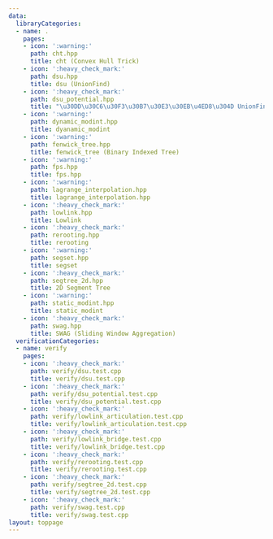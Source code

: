 ```yaml
---
data:
  libraryCategories:
  - name: .
    pages:
    - icon: ':warning:'
      path: cht.hpp
      title: cht (Convex Hull Trick)
    - icon: ':heavy_check_mark:'
      path: dsu.hpp
      title: dsu (UnionFind)
    - icon: ':heavy_check_mark:'
      path: dsu_potential.hpp
      title: "\u30DD\u30C6\u30F3\u30B7\u30E3\u30EB\u4ED8\u304D UnionFind"
    - icon: ':warning:'
      path: dynamic_modint.hpp
      title: dyanamic_modint
    - icon: ':warning:'
      path: fenwick_tree.hpp
      title: fenwick_tree (Binary Indexed Tree)
    - icon: ':warning:'
      path: fps.hpp
      title: fps.hpp
    - icon: ':warning:'
      path: lagrange_interpolation.hpp
      title: lagrange_interpolation.hpp
    - icon: ':heavy_check_mark:'
      path: lowlink.hpp
      title: Lowlink
    - icon: ':heavy_check_mark:'
      path: rerooting.hpp
      title: rerooting
    - icon: ':warning:'
      path: segset.hpp
      title: segset
    - icon: ':heavy_check_mark:'
      path: segtree_2d.hpp
      title: 2D Segment Tree
    - icon: ':warning:'
      path: static_modint.hpp
      title: static_modint
    - icon: ':heavy_check_mark:'
      path: swag.hpp
      title: SWAG (Sliding Window Aggregation)
  verificationCategories:
  - name: verify
    pages:
    - icon: ':heavy_check_mark:'
      path: verify/dsu.test.cpp
      title: verify/dsu.test.cpp
    - icon: ':heavy_check_mark:'
      path: verify/dsu_potential.test.cpp
      title: verify/dsu_potential.test.cpp
    - icon: ':heavy_check_mark:'
      path: verify/lowlink_articulation.test.cpp
      title: verify/lowlink_articulation.test.cpp
    - icon: ':heavy_check_mark:'
      path: verify/lowlink_bridge.test.cpp
      title: verify/lowlink_bridge.test.cpp
    - icon: ':heavy_check_mark:'
      path: verify/rerooting.test.cpp
      title: verify/rerooting.test.cpp
    - icon: ':heavy_check_mark:'
      path: verify/segtree_2d.test.cpp
      title: verify/segtree_2d.test.cpp
    - icon: ':heavy_check_mark:'
      path: verify/swag.test.cpp
      title: verify/swag.test.cpp
layout: toppage
---
```

